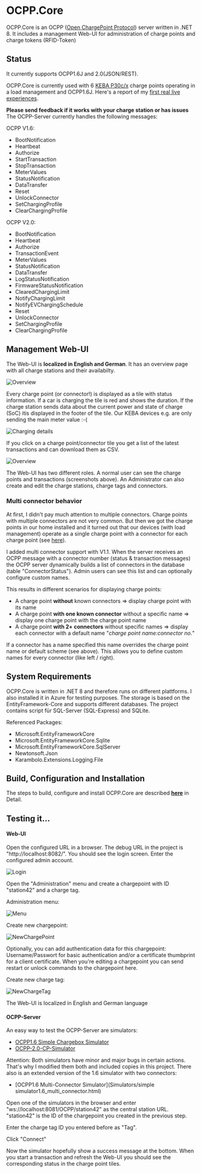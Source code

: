 # OCPP.Core
OCPP.Core is an OCPP ([Open ChargePoint Protocol](https://en.wikipedia.org/wiki/Open_Charge_Point_Protocol)) server written in .NET 8. It includes a management Web-UI for administration of charge points and charge tokens (RFID-Token)

## Status
It currently supports OCPP1.6J and 2.0(JSON/REST).

OCPP.Core is currently used with 6 [KEBA P30c/x](https://www.keba.com/de/emobility/products/c-series/c-serie) charge points operating in a load management and OCPP1.6J.
Here's a report of my [first real live experiences](Real_life_Experiences_KEBA.md).

**Please send feedback if it works with your charge station or has issues**
<br/>
The OCPP-Server currently handles the following messages:

OCPP V1.6:
* BootNotification
* Heartbeat
* Authorize
* StartTransaction
* StopTransaction
* MeterValues
* StatusNotification
* DataTransfer
* Reset
* UnlockConnector
* SetChargingProfile
* ClearChargingProfile

OCPP V2.0:
* BootNotification
* Heartbeat
* Authorize
* TransactionEvent
* MeterValues
* StatusNotification
* DataTransfer
* LogStatusNotification
* FirmwareStatusNotification
* ClearedChargingLimit
* NotifyChargingLimit
* NotifyEVChargingSchedule
* Reset
* UnlockConnector
* SetChargingProfile
* ClearChargingProfile

## Management Web-UI
The Web-UI is **localized in English and German**. It has an overview page with all charge stations and their availabilty.

![Overview](images/Overview.png)

Every charge point (or connector!) is displayed as a tile with status information. If a car is charging the tile is red and shows the duration. If the charge station sends data about the current power and state of charge (SoC) itis displayed in the footer of the tile. Our KEBA devices e.g. are only sending the main meter value :-(

![Charging details](images/ChargingDetails.png)

If you click on a charge point/connector tile you get a list of the latest transactions and can download them as CSV.

![Overview](images/Transactions.png)

The Web-UI has two different roles. A normal user can see the charge points and transactions (screenshots above). An Administrator can also create and edit the charge stations, charge tags and connectors.

### Multi connector behavior
At first, I didn't pay much attention to multiple connectors. Charge points with multiple connectors are not very common. But then we got the charge points in our home installed and it turned out that our devices (with load management) operate as a single charge point with a connector for each charge point (see [here](Real_life_Experiences_KEBA.md)).

I added multi connector support with V1.1. When the server receives an OCPP message with a connector number (status & transaction messages) the OCPP server dynamically builds a list of connectors in the database (table "ConnectorStatus"). Admin users can see this list and can optionally configure custom names.   

This results in different scenarios for displaying charge points:
* A charge point **without** known connectors
		=> display charge point with its name
* A charge point **with one known connector** without a specific name
 		=> display one charge point with the charge point name
 * A charge point **with 2+ connectors** without specific names
 		=> display each connector with a default name "*charge point name:connector no.*"

If a connector has a name specified this name overrides the charge point name or default scheme (see above). This allows you to define custom names for every connector (like left / right).

## System Requirements
OCPP.Core is written in .NET 8 and therefore runs on different plattforms. I also installed it in Azure for testing purposes.
The storage is based on the EntityFramework-Core and supports different databases. The project contains script für SQL-Server (SQL-Express) and SQLite.

Referenced Packages:
* Microsoft.EntityFrameworkCore
* Microsoft.EntityFrameworkCore.Sqlite
* Microsoft.EntityFrameworkCore.SqlServer
* Newtonsoft.Json
* Karambolo.Extensions.Logging.File


## Build, Configuration and Installation
The steps to build, configure and install OCPP.Core are described **[here](Installation.md)** in Detail.
<br/>


## Testing it...

#### Web-UI
Open the configured URL in a browser. The debug URL in the project is "http://localhost:8082/".
You should see the login screen. Enter the configured admin account.

![Login](images/Login.png)


Open the "Administration" menu and create a chargepoint with ID "station42" and a charge tag.

Administration menu:

![Menu](images/Menu.png)

Create new chargepoint:

![NewChargePoint](images/NewChargePoint.png)

Optionally, you can add authentication data for this chargepoint: Username/Passwort for basic authentication and/or a certificate thumbprint for a client certificate.
When you're editing a chargepoint you can send restart or unlock commands to the chargepoint here.

Create new charge tag:

![NewChargeTag](images/NewChargeTag.png)


The Web-UI is localized in English and German language

#### OCPP-Server
An easy way to test the OCPP-Server are simulators:
* [OCPP1.6 Simple Chargebox Simulator](https://github.com/victormunoz/OCPP-1.6-Chargebox-Simulator)
* [OCPP-2.0-CP-Simulator](https://github.com/JavaIsJavaScript/OCPP-2.0-CP-Simulator)

Attention: Both simulators have minor and major bugs in certain actions. That's why I modified them both and included copies in this project.
There also is an extended version of the 1.6 simulator with two connectors:
* [OCPP1.6 Multi-Connector Simulator](Simulators/simple simulator1.6_multi_connector.html)

Open one of the simulators in the browser and enter "ws://localhost:8081/OCPP/station42" as the central station URL.
"station42" is the ID of the chargepoint you created in the previous step.

Enter the charge tag ID you entered before as "Tag".

Click "Connect"

Now the simulator hopefully  show a success message at the bottom.
When you start a transaction and refresh the Web-UI you should see the corresponding status in the charge point tiles.
